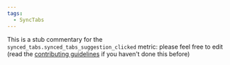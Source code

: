 ```yaml
---
tags:
  - SyncTabs
---
```


This is a stub commentary for the `synced_tabs.synced_tabs_suggestion_clicked` metric: please feel free to edit (read the
[contributing guidelines](https://github.com/mozilla/glean-annotations/blob/main/CONTRIBUTING.md)
if you haven't done this before)
